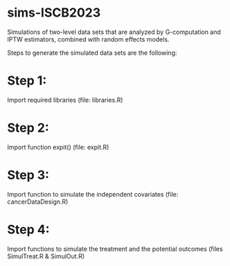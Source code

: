 # sims-ISCB2023
Simulations of two-level data sets that are analyzed by G-computation and IPTW estimators, combined with random effects models.

Steps to generate the simulated data sets are the following:

# Step 1: 
Import required libraries (file: libraries.R)

# Step 2: 
Import function expit() (file: expit.R)

# Step 3: 
Import function to simulate the independent covariates (file: cancerDataDesign.R)

# Step 4: 
Import functions to simulate the treatment and the potential outcomes (files SimulTreat.R \& SimulOut.R)

# 


